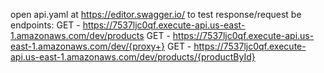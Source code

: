 open api.yaml at https://editor.swagger.io/ to test response/request be
endpoints:
  GET - https://7537ljc0qf.execute-api.us-east-1.amazonaws.com/dev/products
  GET - https://7537ljc0qf.execute-api.us-east-1.amazonaws.com/dev/{proxy+}
  GET - https://7537ljc0qf.execute-api.us-east-1.amazonaws.com/dev/products/{productById}